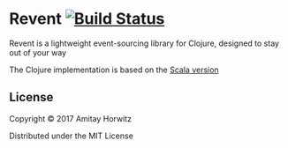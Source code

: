 # Revent [![Build Status](https://travis-ci.org/amitayh/revent-clj.svg?branch=master)](https://travis-ci.org/amitayh/revent-clj)

Revent is a lightweight event-sourcing library for Clojure, designed to stay out of your way

The Clojure implementation is based on the [Scala version](https://github.com/amitayh/revent)

## License

Copyright © 2017 Amitay Horwitz

Distributed under the MIT License
